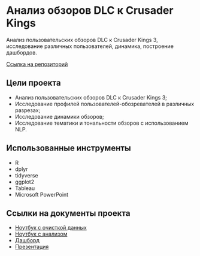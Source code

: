 # Анализ обзоров DLC к Crusader Kings

Анализ пользовательских обзоров DLC к Crusader Kings 3, исследование различных пользователей, динамика, построение дашбордов.

[Ссылка на репозиторий](https://github.com/ilkar399/CK3DLCReviews)

##  Цели проекта

* Анализ пользовательских обзоров DLC к Crusader Kings 3;
* Исследование профилей пользователей-обозревателей в различных разрезах;
* Исследование динамики обзоров;
* Исследование тематики и тональности обзоров с использованием NLP.

## Использованные инструменты
* R
* dplyr
* tidyverse
* ggplot2
* Tableau
* Microsoft PowerPoint

## Ссылки на документы проекта
* [Ноутбук с очисткой данных](https://github.com/ilkar399/CK3DLCReviews/blob/main/Data_Cleanup_Log.Rmd)
* [Ноутбук с анализом](https://github.com/ilkar399/CK3DLCReviews/blob/main/Data_Analysis_Log.Rmd)
* [Дашборд](https://public.tableau.com/app/profile/%20mike.kazantsev/viz/CrusaderKingsIIIRoyalCourt-SteamReviews/Dashboard)
* [Презентация](https://github.com/ilkar399/CK3DLCReviews/blob/main/Presentation.pptx)